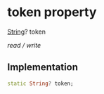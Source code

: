 


# token property







[String](https://api.flutter.dev/flutter/dart-core/String-class.html)? token
  
_<span class="feature">read / write</span>_






## Implementation

```dart
static String? token;
```







